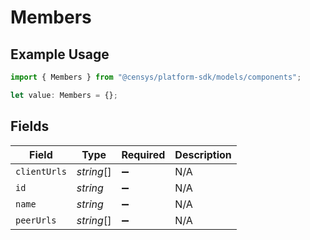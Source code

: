 # Members

## Example Usage

```typescript
import { Members } from "@censys/platform-sdk/models/components";

let value: Members = {};
```

## Fields

| Field              | Type               | Required           | Description        |
| ------------------ | ------------------ | ------------------ | ------------------ |
| `clientUrls`       | *string*[]         | :heavy_minus_sign: | N/A                |
| `id`               | *string*           | :heavy_minus_sign: | N/A                |
| `name`             | *string*           | :heavy_minus_sign: | N/A                |
| `peerUrls`         | *string*[]         | :heavy_minus_sign: | N/A                |